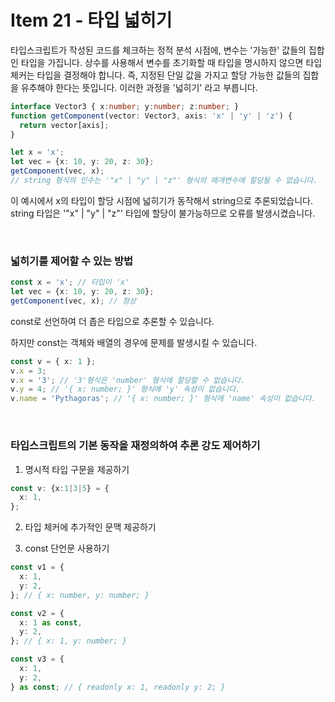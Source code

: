 # Item 21 - 타입 넓히기

타입스크립트가 작성된 코드를 체크하는 정적 분석 시점에, 변수는 '가능한' 값들의 집합인 타입을 가집니다.
상수를 사용해서 변수를 초기화할 때 타입을 명시하지 않으면 타입 체커는 타입을 결정해야 합니다.
즉, 지정된 단일 값을 가지고 할당 가능한 값들의 집합을 유추해야 한다는 뜻입니다.
이러한 과정을 '넓히기' 라고 부릅니다.

```ts
interface Vector3 { x:number; y:number; z:number; }
function getComponent(vector: Vector3, axis: 'x' | 'y' | 'z') {
  return vector[axis];
}
```
```ts
let x = 'x';
let vec = {x: 10, y: 20, z: 30};
getComponent(vec, x);
// string 형식의 인수는 '"x" | "y" | "z"' 형식의 매개변수에 할당될 수 없습니다.
```

이 예시에서 x의 타입이 할당 시점에 넓히기가 동작해서 string으로 추론되었습니다.
string 타입은 '"x" | "y" | "z"' 타입에 할당이 불가능하므로 오류를 발생시켰습니다.

<br>

### 넓히기를 제어할 수 있는 방법

```ts
const x = 'x'; // 타입이 'x'
let vec = {x: 10, y: 20, z: 30};
getComponent(vec, x); // 정상
```

const로 선언하여 더 좁은 타입으로 추론할 수 있습니다.

하지만 const는 객체와 배열의 경우에 문제를 발생시킬 수 있습니다.

```ts
const v = { x: 1 };
v.x = 3;
v.x = '3'; // '3'형식은 'number' 형식에 할당할 수 없습니다.
v.y = 4; // '{ x: number; }' 형식에 'y' 속성이 없습니다.
v.name = 'Pythagoras'; // '{ x: number; }' 형식에 'name' 속성이 없습니다.
```

<br>

### 타입스크립트의 기본 동작을 재정의하여 추론 강도 제어하기

1. 명시적 타입 구문을 제공하기

```ts
const v: {x:1|3|5} = {
  x: 1,
};
```

2. 타입 체커에 추가적인 문맥 제공하기

3. const 단언문 사용하기
```ts
const v1 = {
  x: 1,
  y: 2,
}; // { x: number, y: number; }

const v2 = {
  x: 1 as const,
  y: 2,
}; // { x: 1, y: number; }

const v3 = {
  x: 1,
  y: 2,
} as const; // { readonly x: 1, readonly y: 2; }
```